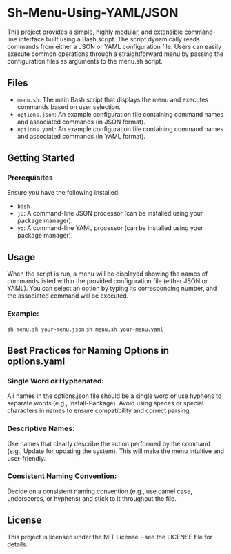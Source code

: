 # Sh-Menu-Using-YAML/JSON

This project provides a simple, highly modular, and extensible command-line interface built using a Bash script. The script dynamically reads commands from either a JSON or YAML configuration file. Users can easily execute common operations through a straightforward menu by passing the configuration files as arguments to the menu.sh script.

## Files

- `menu.sh`: The main Bash script that displays the menu and executes commands based on user selection.
- `options.json`: An example configuration file containing command names and associated commands (in JSON format).
- `options.yaml`: An example configuration file containing command names and associated commands (in YAML format).

## Getting Started

### Prerequisites

Ensure you have the following installed:
- `bash`
- `jq`: A command-line JSON processor (can be installed using your package manager).
- `yq`: A command-line YAML processor (can be installed using your package manager).

## Usage

When the script is run, a menu will be displayed showing the names of commands listed within the provided configuration file (either JSON or YAML). You can select an option by typing its corresponding number, and the associated command will be executed.

### Example: 
`sh menu.sh your-menu.json`
`sh menu.sh your-menu.yaml`

## Best Practices for Naming Options in options.yaml

### Single Word or Hyphenated:
All names in the options.json file should be a single word or use hyphens to separate words (e.g., Install-Package).
Avoid using spaces or special characters in names to ensure compatibility and correct parsing.

### Descriptive Names:
Use names that clearly describe the action performed by the command (e.g., Update for updating the system).
This will make the menu intuitive and user-friendly.

### Consistent Naming Convention:
Decide on a consistent naming convention (e.g., use camel case, underscores, or hyphens) and stick to it throughout the file.

## License

This project is licensed under the MIT License - see the LICENSE file for details.
